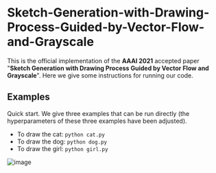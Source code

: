# Sketch-Generation-with-Drawing-Process-Guided-by-Vector-Flow-and-Grayscale
This is the official implementation of the **AAAI 2021** accepted paper "**Sketch Generation with Drawing Process Guided by Vector Flow and Grayscale**". Here we give some instructions for running our code.
## Examples
Quick start. We give three examples that can be run directly (the hyperparameters of these three examples have been adjusted).  
- To draw the cat: `python cat.py`
- To draw the dog: `python dog.py`
- To draw the girl: `python girl.py`

![image](https://raw.githubusercontent.com/TZYSJTU/Sketch-Generation-with-Drawing-Process-Guided-by-Vector-Flow-and-Grayscale/master/Supplementary-Material/cat.gif)
